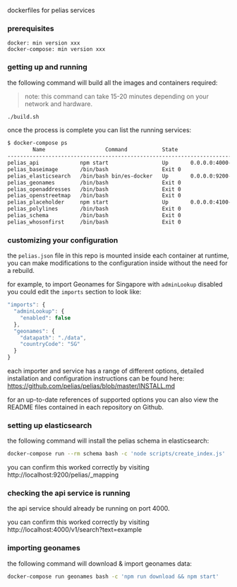
dockerfiles for pelias services

### prerequisites

```
docker: min version xxx
docker-compose: min version xxx
```

### getting up and running

the following command will build all the images and containers required:

> note: this command can take 15-20 minutes depending on your network and hardware.

```bash
./build.sh
```

once the process is complete you can list the running services:

```bash
$ docker-compose ps
        Name                   Command           State                 Ports               
------------------------------------------------------------------------------------------
pelias_api             npm start                 Up       0.0.0.0:4000->4000/tcp           
pelias_baseimage       /bin/bash                 Exit 0                                    
pelias_elasticsearch   /bin/bash bin/es-docker   Up       0.0.0.0:9200->9200/tcp, 9300/tcp
pelias_geonames        /bin/bash                 Exit 0                                    
pelias_openaddresses   /bin/bash                 Exit 0                                    
pelias_openstreetmap   /bin/bash                 Exit 0                                    
pelias_placeholder     npm start                 Up       0.0.0.0:4100->4100/tcp           
pelias_polylines       /bin/bash                 Exit 0                                    
pelias_schema          /bin/bash                 Exit 0                                    
pelias_whosonfirst     /bin/bash                 Exit 0
```

### customizing your configuration

the `pelias.json` file in this repo is mounted inside each container at runtime, you can make modifications to the configuration inside without the need for a rebuild.

for example, to import Geonames for Singapore with `adminLookup` disabled you could edit the `imports` section to look like:

```javascript
"imports": {
  "adminLookup": {
    "enabled": false
  },
  "geonames": {
    "datapath": "./data",
    "countryCode": "SG"
  }
}
```

each importer and service has a range of different options, detailed installation and configuration instructions can be found here: https://github.com/pelias/pelias/blob/master/INSTALL.md

for an up-to-date references of supported options you can also view the README files contained in each repository on Github.

### setting up elasticsearch

the following command will install the pelias schema in elasticsearch:

```bash
docker-compose run --rm schema bash -c 'node scripts/create_index.js'
```

you can confirm this worked correctly by visiting http://localhost:9200/pelias/_mapping

### checking the api service is running

the api service should already be running on port 4000.

you can confirm this worked correctly by visiting http://localhost:4000/v1/search?text=example

### importing geonames

the following command will download & import geonames data:

```bash
docker-compose run geonames bash -c 'npm run download && npm start'
```
